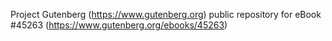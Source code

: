 Project Gutenberg (https://www.gutenberg.org) public repository for eBook #45263 (https://www.gutenberg.org/ebooks/45263)
